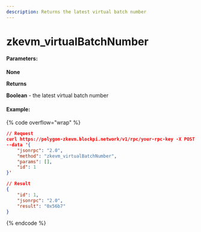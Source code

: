 ```yaml
---
description: Returns the latest virtual batch number
---
```


# zkevm\_virtualBatchNumber

#### **Parameters:**

**None**

**Returns**

**Boolean** - the latest virtual batch number

#### Example:

{% code overflow="wrap" %}
```json
// Request
curl https://polygon-zkevm.blockpi.network/v1/rpc/your-rpc-key -X POST -H "Content-Type: application/json" 
--data '{
    "jsonrpc": "2.0",
    "method": "zkevm_virtualBatchNumber",
    "params": [],
    "id": 1
}'

// Result
{
    "id": 1,
    "jsonrpc": "2.0",
    "result": "0x56b7"
}
```
{% endcode %}
